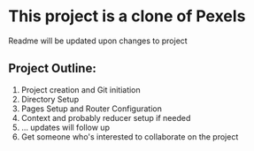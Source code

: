 # This project is a clone of Pexels 
Readme will be updated upon changes to project

## Project Outline: 
1. Project creation and Git initiation
2. Directory Setup
3. Pages Setup and Router Configuration
4. Context and probably reducer setup if needed
5. ... updates will follow up
6. Get someone who's interested to collaborate on the project